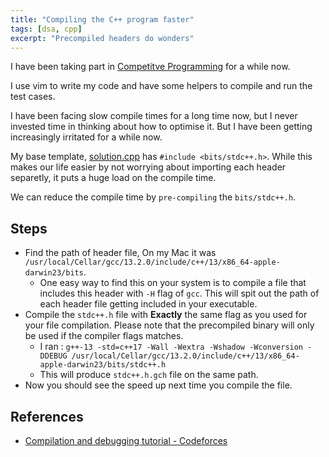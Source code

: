 ```yaml
---
title: "Compiling the C++ program faster"
tags: [dsa, cpp]
excerpt: "Precompiled headers do wonders"
---
```


I have been taking part in [Competitve Programming](https://github.com/svaderia/competitive-programming) for a while now. 

I use vim to write my code and have some helpers to compile and run the test cases. 

I have been facing slow compile times for a long time now, but I never invested time in thinking about how to optimise it.
But I have been getting increasingly irritated for a while now. 

My base template, [solution.cpp](https://github.com/svaderia/competitive-programming/blob/master/TEMPLATE/solution.cpp)
has `#include <bits/stdc++.h>`. While this makes our life easier by not worrying about importing each header separetly, 
it puts a huge load on the compile time. 

We can reduce the compile time by `pre-compiling` the `bits/stdc++.h`.


## Steps 

* Find the path of header file, On my Mac it was `/usr/local/Cellar/gcc/13.2.0/include/c++/13/x86_64-apple-darwin23/bits`.
    * One easy way to find this on your system is to compile a file that includes this header with `-H` flag of `gcc`. This will spit out the path of each header file getting included in your executable. 
* Compile the `stdc++.h` file with **Exactly** the same flag as you used for your file compilation. Please note that the precompiled binary will only be used if the compiler flags matches. 
    * I ran : `g++-13 -std=c++17 -Wall -Wextra -Wshadow -Wconversion -DDEBUG /usr/local/Cellar/gcc/13.2.0/include/c++/13/x86_64-apple-darwin23/bits/stdc++.h`
    * This will produce `stdc++.h.gch` file on the same path.
* Now you should see the speed up next time you compile the file.

## References
* [Compilation and debugging tutorial - Codeforces](https://codeforces.com/blog/entry/79024)
